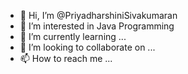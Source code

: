 - 👋 Hi, I’m @PriyadharshiniSivakumaran
- 👀 I’m interested in Java Programming
- 🌱 I’m currently learning ...
- 💞️ I’m looking to collaborate on ...
- 📫 How to reach me ...

<!---
PriyadharshiniSivakumaran/PriyadharshiniSivakumaran is a ✨ special ✨ repository because its `README.md` (this file) appears on your GitHub profile.
You can click the Preview link to take a look at your changes.
--->
